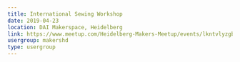 ```yaml
---
title: International Sewing Workshop
date: 2019-04-23
location: DAI Makerspace, Heidelberg
link: https://www.meetup.com/Heidelberg-Makers-Meetup/events/lkntvlyzgbfc/
usergroup: makershd
type: usergroup
---
```

